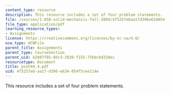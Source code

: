 ```yaml
---
content_type: resource
description: This resource includes a set of four problem statements.
file: /courses/1-050-solid-mechanics-fall-2004/4f5257ebaa1fd396e634054f5cee114e_pset04_4.pdf
file_type: application/pdf
learning_resource_types:
- Assignments
license: https://creativecommons.org/licenses/by-nc-sa/4.0/
ocw_type: OCWFile
parent_title: Assignments
parent_type: CourseSection
parent_uid: b2807f85-9dc3-2920-f155-75bbcbd328ec
resourcetype: Document
title: pset04_4.pdf
uid: 4f5257eb-aa1f-d396-e634-054f5cee114e
---
```

This resource includes a set of four problem statements.